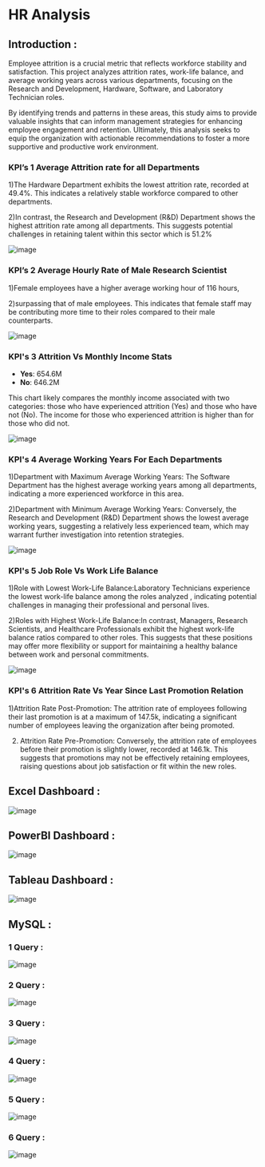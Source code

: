 # HR Analysis 

## Introduction : 

Employee attrition is a crucial metric that reflects workforce stability and satisfaction. This project analyzes attrition rates, work-life balance, and average working years across various departments, focusing on the Research and Development, Hardware, Software, and Laboratory Technician roles.

By identifying trends and patterns in these areas, this study aims to provide valuable insights that can inform management strategies for enhancing employee engagement and retention. Ultimately, this analysis seeks to equip the organization with actionable recommendations to foster a more supportive and productive work environment.


### KPI’s 1 Average Attrition rate for all Departments 

1)The Hardware Department exhibits the lowest attrition rate, recorded at 49.4%. This indicates a relatively stable workforce compared to other departments.

2)In contrast, the Research and Development (R&D) Department shows the highest attrition rate among all departments. This suggests potential challenges in retaining talent within this sector which is 51.2%

![image](https://github.com/user-attachments/assets/eea8381c-76b0-45ee-a47c-e651bff4da60)

### KPI’s 2  Average Hourly Rate of Male Research Scientist 

1)Female employees have a higher average working hour of 116 hours, 

2)surpassing that of male employees. This indicates that female staff may be contributing more time to their roles compared to their male counterparts.

![image](https://github.com/user-attachments/assets/eb002cc4-6a22-43e2-9f10-14b3cb1b5e50)

### KPI's 3 Attrition Vs Monthly Income Stats

- **Yes**: 654.6M
- **No**: 646.2M

This chart likely compares the monthly income associated with two categories: those who have experienced attrition (Yes) and those who have not (No). The income for those who experienced attrition is higher than for those who did not.

![image](https://github.com/user-attachments/assets/48b69d28-636c-4b84-b299-9746d6b5082c)

### KPI's 4 Average Working Years For Each Departments

1)Department with Maximum Average Working Years: The Software Department has the highest average working years among all departments, indicating a more experienced workforce in this area.

2)Department with Minimum Average Working Years: Conversely, the Research and Development (R&D) Department shows the lowest average working years, suggesting a relatively less experienced team, which may warrant further investigation into retention strategies.

![image](https://github.com/user-attachments/assets/52cceb33-615b-46ac-a449-c44a89e4bae7)

### KPI's 5 Job Role Vs Work Life Balance
1)Role with Lowest Work-Life Balance:Laboratory Technicians experience the lowest work-life balance among the roles analyzed , indicating potential challenges in managing their professional and personal lives.

2)Roles with Highest Work-Life Balance:In contrast, Managers, Research Scientists, and Healthcare Professionals exhibit the highest work-life balance ratios compared to other roles. This suggests that these positions may offer more flexibility or support for maintaining a healthy balance between work and personal commitments.

![image](https://github.com/user-attachments/assets/3bd309da-774a-448d-b2ba-2fdf563ad88d)

### KPI's 6 Attrition Rate Vs Year Since Last Promotion Relation

1)Attrition Rate Post-Promotion: The attrition rate of employees following their last promotion is at a maximum of 147.5k, indicating a significant number of employees leaving the organization after being promoted.

2) Attrition Rate Pre-Promotion: Conversely, the attrition rate of employees before their promotion is slightly lower, recorded at 146.1k. This suggests that promotions may not be effectively retaining employees, raising questions about job satisfaction or fit within the new roles.


## Excel Dashboard :
![image](https://github.com/user-attachments/assets/dc1218ac-1aa5-4b3f-8e92-03a014d89795)


## PowerBI Dashboard :

![image](https://github.com/user-attachments/assets/af1da9f5-8334-440b-ad1c-0b347fa78405)

## Tableau Dashboard :

![image](https://github.com/user-attachments/assets/ccff98f8-ad6a-4090-b5cd-01016b21a829)


## MySQL :

### 1 Query :

![image](https://github.com/user-attachments/assets/c411e767-9ca6-41b1-b52c-f32e760b8ca3)

### 2 Query :

![image](https://github.com/user-attachments/assets/ba42db65-e3c3-42fc-8cb8-fd08e1020f55)

### 3 Query :

![image](https://github.com/user-attachments/assets/ebe44dca-dfd0-494d-870f-36f96d015902)

### 4 Query :

![image](https://github.com/user-attachments/assets/b92d86e0-f5a5-45d8-8ff7-b3b11467a1fd)

### 5 Query :

![image](https://github.com/user-attachments/assets/fec2a722-fb12-4de4-a8fc-75163b23b213)

### 6 Query :

![image](https://github.com/user-attachments/assets/00746805-92d0-48ad-a979-df6cea700784)



